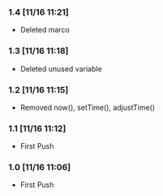 ### 1.4 [11/16 11:21]
- Deleted marco

### 1.3 [11/16 11:18]
- Deleted unused variable

### 1.2 [11/16 11:15]
- Removed now(), setTime(), adjustTime()

### 1.1 [11/16 11:12]
- First Push

### 1.0 [11/16 11:06]
- First Push